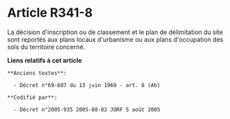 # Article R341-8

La décision d'inscription ou de classement et le plan de délimitation du site sont reportés aux plans locaux d'urbanisme ou
aux plans d'occupation des sols du territoire concerné.

**Liens relatifs à cet article**

	**Anciens textes**:

	  - Décret n°69-607 du 13 juin 1969 - art. 8 (Ab)

	**Codifié par**:

	  - Décret n°2005-935 2005-08-02 JORF 5 août 2005

